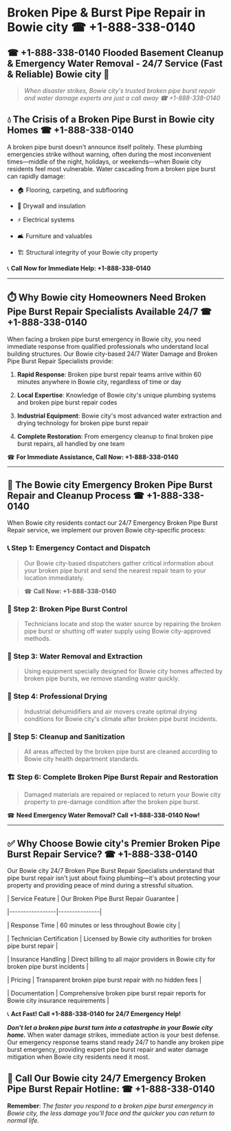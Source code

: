 # Broken Pipe & Burst Pipe Repair in Bowie city ☎ +1-888-338-0140  
## ☎ +1-888-338-0140 Flooded Basement Cleanup & Emergency Water Removal - 24/7 Service (Fast & Reliable) Bowie city 🚨  

> *When disaster strikes, Bowie city's trusted broken pipe burst repair and water damage experts are just a call away ☎ +1-888-338-0140*  

## 💧 The Crisis of a Broken Pipe Burst in Bowie city Homes ☎ +1-888-338-0140  

A broken pipe burst doesn't announce itself politely. These plumbing emergencies strike without warning, often during the most inconvenient times—middle of the night, holidays, or weekends—when Bowie city residents feel most vulnerable. Water cascading from a broken pipe burst can rapidly damage:  

* 🏠 Flooring, carpeting, and subflooring  
* 🧱 Drywall and insulation  
* ⚡ Electrical systems  
* 🛋️ Furniture and valuables  
* 🏗️ Structural integrity of your Bowie city property  

📞 **Call Now for Immediate Help: +1-888-338-0140**  

---  

## ⏱️ Why Bowie city Homeowners Need Broken Pipe Burst Repair Specialists Available 24/7 ☎ +1-888-338-0140  

When facing a broken pipe burst emergency in Bowie city, you need immediate response from qualified professionals who understand local building structures. Our Bowie city-based 24/7 Water Damage and Broken Pipe Burst Repair Specialists provide:  

1. **Rapid Response**: Broken pipe burst repair teams arrive within 60 minutes anywhere in Bowie city, regardless of time or day  
2. **Local Expertise**: Knowledge of Bowie city's unique plumbing systems and broken pipe burst repair codes  
3. **Industrial Equipment**: Bowie city's most advanced water extraction and drying technology for broken pipe burst repair  
4. **Complete Restoration**: From emergency cleanup to final broken pipe burst repairs, all handled by one team  

☎ **For Immediate Assistance, Call Now: +1-888-338-0140**  

---  

## 🔧 The Bowie city Emergency Broken Pipe Burst Repair and Cleanup Process ☎ +1-888-338-0140  

When Bowie city residents contact our 24/7 Emergency Broken Pipe Burst Repair service, we implement our proven Bowie city-specific process:  

### 📞 Step 1: Emergency Contact and Dispatch  
> Our Bowie city-based dispatchers gather critical information about your broken pipe burst and send the nearest repair team to your location immediately.  
> ☎ **Call Now: +1-888-338-0140**  

### 🚿 Step 2: Broken Pipe Burst Control  
> Technicians locate and stop the water source by repairing the broken pipe burst or shutting off water supply using Bowie city-approved methods.  

### 🌊 Step 3: Water Removal and Extraction  
> Using equipment specially designed for Bowie city homes affected by broken pipe bursts, we remove standing water quickly.  

### 💨 Step 4: Professional Drying  
> Industrial dehumidifiers and air movers create optimal drying conditions for Bowie city's climate after broken pipe burst incidents.  

### 🧼 Step 5: Cleanup and Sanitization  
> All areas affected by the broken pipe burst are cleaned according to Bowie city health department standards.  

### 🏗️ Step 6: Complete Broken Pipe Burst Repair and Restoration  
> Damaged materials are repaired or replaced to return your Bowie city property to pre-damage condition after the broken pipe burst.  

☎ **Need Emergency Water Removal? Call +1-888-338-0140 Now!**  

---  

## ✅ Why Choose Bowie city's Premier Broken Pipe Burst Repair Service? ☎ +1-888-338-0140  

Our Bowie city 24/7 Broken Pipe Burst Repair Specialists understand that pipe burst repair isn't just about fixing plumbing—it's about protecting your property and providing peace of mind during a stressful situation.  

| Service Feature | Our Broken Pipe Burst Repair Guarantee |  
|-----------------|---------------|  
| Response Time | 60 minutes or less throughout Bowie city |  
| Technician Certification | Licensed by Bowie city authorities for broken pipe burst repair |  
| Insurance Handling | Direct billing to all major providers in Bowie city for broken pipe burst incidents |  
| Pricing | Transparent broken pipe burst repair with no hidden fees |  
| Documentation | Comprehensive broken pipe burst repair reports for Bowie city insurance requirements |  

📞 **Act Fast! Call +1-888-338-0140 for 24/7 Emergency Help!**  

***Don't let a broken pipe burst turn into a catastrophe in your Bowie city home.*** When water damage strikes, immediate action is your best defense. Our emergency response teams stand ready 24/7 to handle any broken pipe burst emergency, providing expert pipe burst repair and water damage mitigation when Bowie city residents need it most.  

## 📱 Call Our Bowie city 24/7 Emergency Broken Pipe Burst Repair Hotline: ☎ +1-888-338-0140  

**Remember**: *The faster you respond to a broken pipe burst emergency in Bowie city, the less damage you'll face and the quicker you can return to normal life.*